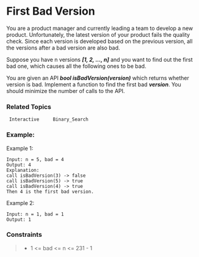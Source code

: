 # First Bad Version

You are a product manager and currently leading a team to develop a new product. Unfortunately, the latest version of your product fails the quality check. Since each version is developed based on the previous version, all the versions after a bad version are also bad.

Suppose you have n versions _**[1, 2, ..., n]**_ and you want to find out the first bad one, which causes all the following ones to be bad.

You are given an API _**bool isBadVersion(version)**_ which returns whether version is bad. Implement a function to find the first bad _**version**_. You should minimize the number of calls to the API.
### Related Topics
     Interactive     Binary_Search
### Example:
Example 1:
    
    Input: n = 5, bad = 4
    Output: 4
    Explanation:
    call isBadVersion(3) -> false
    call isBadVersion(5) -> true
    call isBadVersion(4) -> true
    Then 4 is the first bad version.
Example 2:

    Input: n = 1, bad = 1
    Output: 1

### Constraints

>- 1 <= bad <= n <= 231 - 1

